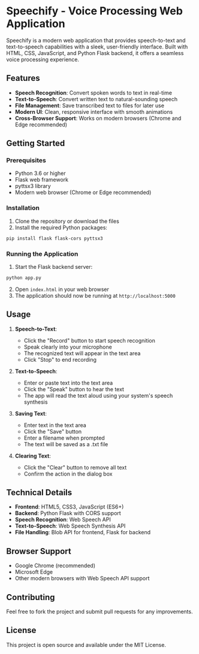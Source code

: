 # Speechify - Voice Processing Web Application

Speechify is a modern web application that provides speech-to-text and text-to-speech capabilities with a sleek, user-friendly interface. Built with HTML, CSS, JavaScript, and Python Flask backend, it offers a seamless voice processing experience.

## Features

- **Speech Recognition**: Convert spoken words to text in real-time
- **Text-to-Speech**: Convert written text to natural-sounding speech
- **File Management**: Save transcribed text to files for later use
- **Modern UI**: Clean, responsive interface with smooth animations
- **Cross-Browser Support**: Works on modern browsers (Chrome and Edge recommended)

## Getting Started

### Prerequisites

- Python 3.6 or higher
- Flask web framework
- pyttsx3 library
- Modern web browser (Chrome or Edge recommended)

### Installation

1. Clone the repository or download the files
2. Install the required Python packages:
```bash
pip install flask flask-cors pyttsx3
```

### Running the Application

1. Start the Flask backend server:
```bash
python app.py
```
2. Open `index.html` in your web browser
3. The application should now be running at `http://localhost:5000`

## Usage

1. **Speech-to-Text**:
   - Click the "Record" button to start speech recognition
   - Speak clearly into your microphone
   - The recognized text will appear in the text area
   - Click "Stop" to end recording

2. **Text-to-Speech**:
   - Enter or paste text into the text area
   - Click the "Speak" button to hear the text
   - The app will read the text aloud using your system's speech synthesis

3. **Saving Text**:
   - Enter text in the text area
   - Click the "Save" button
   - Enter a filename when prompted
   - The text will be saved as a .txt file

4. **Clearing Text**:
   - Click the "Clear" button to remove all text
   - Confirm the action in the dialog box

## Technical Details

- **Frontend**: HTML5, CSS3, JavaScript (ES6+)
- **Backend**: Python Flask with CORS support
- **Speech Recognition**: Web Speech API
- **Text-to-Speech**: Web Speech Synthesis API
- **File Handling**: Blob API for frontend, Flask for backend

## Browser Support

- Google Chrome (recommended)
- Microsoft Edge
- Other modern browsers with Web Speech API support

## Contributing

Feel free to fork the project and submit pull requests for any improvements.

## License

This project is open source and available under the MIT License.
